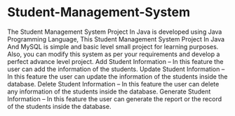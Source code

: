# Student-Management-System
The Student Management System Project In Java is developed using Java Programming Language, This Student Management System Project In Java And MySQL is simple and basic level small project for learning purposes. Also, you can modify this system as per your requirements and develop a perfect advance level project.  Add Student Information – In this feature the user can add the information of the students. Update Student Information – In this feature the user can update the information of the students inside the database. Delete Student Information – In this feature the user can delete any information of the students inside the database. Generate Student Information – In this feature the user can generate the report or the record of the students inside the database.
